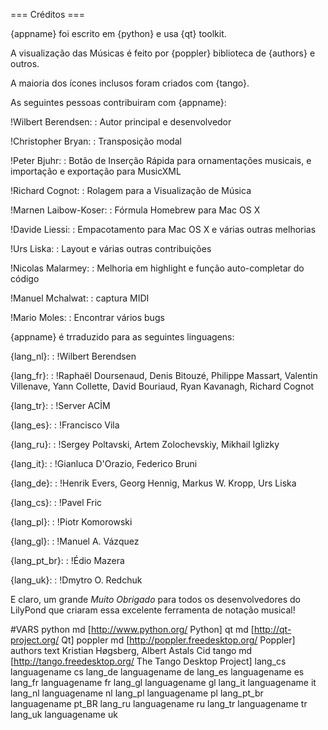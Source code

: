 === Créditos ===

{appname} foi escrito em {python} e usa {qt} toolkit.

A visualização das Músicas é feito por {poppler} biblioteca de {authors} e outros.

A maioria dos ícones inclusos foram criados com {tango}.

As seguintes pessoas contribuiram com {appname}:

!Wilbert Berendsen:
: Autor principal e desenvolvedor

!Christopher Bryan:
: Transposição modal

!Peter Bjuhr:
: Botão de Inserção Rápida para ornamentações musicais, e importação e exportação para MusicXML

!Richard Cognot:
: Rolagem para a Visualização de Música

!Marnen Laibow-Koser:
: Fórmula Homebrew para Mac OS X

!Davide Liessi:
: Empacotamento para Mac OS X e várias outras melhorias

!Urs Liska:
: Layout e várias outras contribuições

!Nicolas Malarmey:
: Melhoria em highlight e função auto-completar do código

!Manuel Mchalwat:
: captura MIDI

!Mario Moles:
: Encontrar vários bugs


{appname} é trraduzido para as seguintes linguagens:

{lang_nl}:
: !Wilbert Berendsen

{lang_fr}:
:  !Raphaël Doursenaud,
    Denis Bitouzé,
    Philippe Massart,
    Valentin Villenave,
    Yann Collette,
    David Bouriaud,
    Ryan Kavanagh,
    Richard Cognot

{lang_tr}:
:  !Server ACİM

{lang_es}:
:  !Francisco Vila

{lang_ru}:
:  !Sergey Poltavski,
    Artem Zolochevskiy,
    Mikhail Iglizky

{lang_it}:
:  !Gianluca D'Orazio,
    Federico Bruni

{lang_de}:
:  !Henrik Evers,
    Georg Hennig,
    Markus W. Kropp,
    Urs Liska

{lang_cs}:
:  !Pavel Fric

{lang_pl}:
:  !Piotr Komorowski

{lang_gl}:
:  !Manuel A. Vázquez

{lang_pt_br}:
:  !Édio Mazera

{lang_uk}:
:  !Dmytro O. Redchuk

E claro, um grande *Muito Obrigado* para todos os desenvolvedores do LilyPond que criaram essa excelente ferramenta de notação musical!


#VARS
python md [http://www.python.org/ Python]
qt md [http://qt-project.org/ Qt]
poppler md [http://poppler.freedesktop.org/ Poppler]
authors text Kristian Høgsberg, Albert Astals Cid
tango md [http://tango.freedesktop.org/ The Tango Desktop Project]
lang_cs     languagename cs
lang_de     languagename de
lang_es     languagename es
lang_fr     languagename fr
lang_gl     languagename gl
lang_it     languagename it
lang_nl     languagename nl
lang_pl     languagename pl
lang_pt_br  languagename pt_BR
lang_ru     languagename ru
lang_tr     languagename tr
lang_uk     languagename uk

